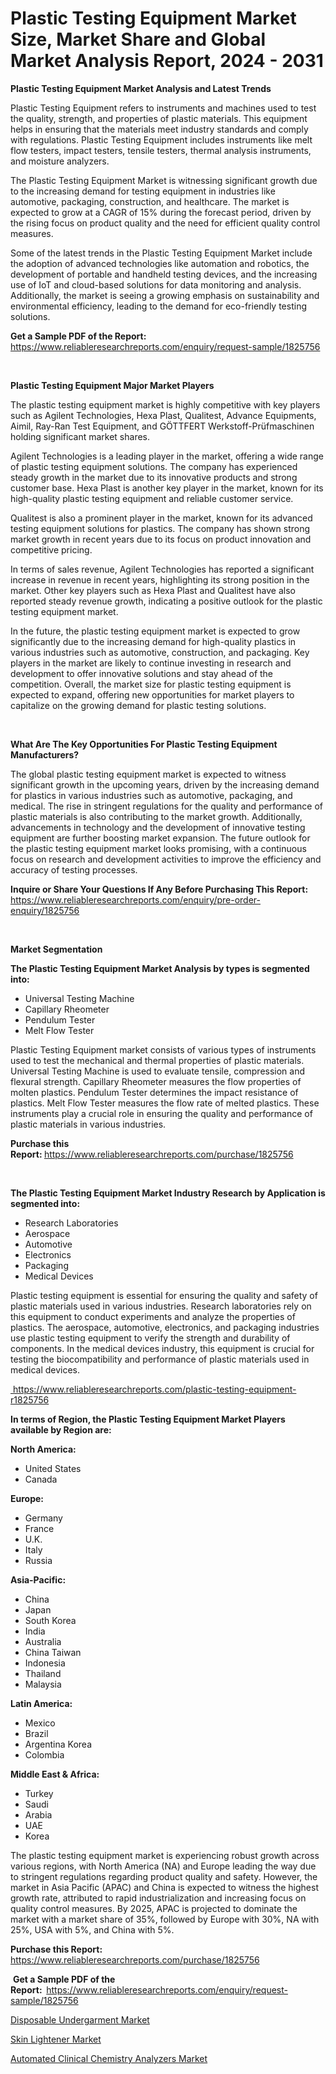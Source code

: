<p><h1>Plastic Testing Equipment Market Size, Market Share and Global Market Analysis Report, 2024 - 2031</h1></p><p><strong>Plastic Testing Equipment Market Analysis and Latest Trends</strong></p>
<p><p>Plastic Testing Equipment refers to instruments and machines used to test the quality, strength, and properties of plastic materials. This equipment helps in ensuring that the materials meet industry standards and comply with regulations. Plastic Testing Equipment includes instruments like melt flow testers, impact testers, tensile testers, thermal analysis instruments, and moisture analyzers.</p><p>The Plastic Testing Equipment Market is witnessing significant growth due to the increasing demand for testing equipment in industries like automotive, packaging, construction, and healthcare. The market is expected to grow at a CAGR of 15% during the forecast period, driven by the rising focus on product quality and the need for efficient quality control measures.</p><p>Some of the latest trends in the Plastic Testing Equipment Market include the adoption of advanced technologies like automation and robotics, the development of portable and handheld testing devices, and the increasing use of IoT and cloud-based solutions for data monitoring and analysis. Additionally, the market is seeing a growing emphasis on sustainability and environmental efficiency, leading to the demand for eco-friendly testing solutions.</p></p>
<p><strong>Get a Sample PDF of the Report:&nbsp;</strong> <a href="https://www.reliableresearchreports.com/enquiry/request-sample/1825756">https://www.reliableresearchreports.com/enquiry/request-sample/1825756</a></p>
<p>&nbsp;</p>
<p><strong>Plastic Testing Equipment Major Market Players</strong></p>
<p><p>The plastic testing equipment market is highly competitive with key players such as Agilent Technologies, Hexa Plast, Qualitest, Advance Equipments, Aimil, Ray-Ran Test Equipment, and GÖTTFERT Werkstoff-Prüfmaschinen holding significant market shares. </p><p>Agilent Technologies is a leading player in the market, offering a wide range of plastic testing equipment solutions. The company has experienced steady growth in the market due to its innovative products and strong customer base. Hexa Plast is another key player in the market, known for its high-quality plastic testing equipment and reliable customer service. </p><p>Qualitest is also a prominent player in the market, known for its advanced testing equipment solutions for plastics. The company has shown strong market growth in recent years due to its focus on product innovation and competitive pricing. </p><p>In terms of sales revenue, Agilent Technologies has reported a significant increase in revenue in recent years, highlighting its strong position in the market. Other key players such as Hexa Plast and Qualitest have also reported steady revenue growth, indicating a positive outlook for the plastic testing equipment market. </p><p>In the future, the plastic testing equipment market is expected to grow significantly due to the increasing demand for high-quality plastics in various industries such as automotive, construction, and packaging. Key players in the market are likely to continue investing in research and development to offer innovative solutions and stay ahead of the competition. Overall, the market size for plastic testing equipment is expected to expand, offering new opportunities for market players to capitalize on the growing demand for plastic testing solutions.</p></p>
<p>&nbsp;</p>
<p><strong>What Are The Key Opportunities For Plastic Testing Equipment Manufacturers?</strong></p>
<p><p>The global plastic testing equipment market is expected to witness significant growth in the upcoming years, driven by the increasing demand for plastics in various industries such as automotive, packaging, and medical. The rise in stringent regulations for the quality and performance of plastic materials is also contributing to the market growth. Additionally, advancements in technology and the development of innovative testing equipment are further boosting market expansion. The future outlook for the plastic testing equipment market looks promising, with a continuous focus on research and development activities to improve the efficiency and accuracy of testing processes.</p></p>
<p><strong>Inquire or Share Your Questions If Any Before Purchasing This Report:</strong> <a href="https://www.reliableresearchreports.com/enquiry/pre-order-enquiry/1825756">https://www.reliableresearchreports.com/enquiry/pre-order-enquiry/1825756</a></p>
<p>&nbsp;</p>
<p><strong>Market Segmentation</strong></p>
<p><strong>The Plastic Testing Equipment Market Analysis by types is segmented into:</strong></p>
<p><ul><li>Universal Testing Machine</li><li>Capillary Rheometer</li><li>Pendulum Tester</li><li>Melt Flow Tester</li></ul></p>
<p><p>Plastic Testing Equipment market consists of various types of instruments used to test the mechanical and thermal properties of plastic materials. Universal Testing Machine is used to evaluate tensile, compression and flexural strength. Capillary Rheometer measures the flow properties of molten plastics. Pendulum Tester determines the impact resistance of plastics. Melt Flow Tester measures the flow rate of melted plastics. These instruments play a crucial role in ensuring the quality and performance of plastic materials in various industries.</p></p>
<p><strong>Purchase this Report:&nbsp;</strong><a href="https://www.reliableresearchreports.com/purchase/1825756">https://www.reliableresearchreports.com/purchase/1825756</a></p>
<p>&nbsp;</p>
<p><strong>The Plastic Testing Equipment Market Industry Research by Application is segmented into:</strong></p>
<p><ul><li>Research Laboratories</li><li>Aerospace</li><li>Automotive</li><li>Electronics</li><li>Packaging</li><li>Medical Devices</li></ul></p>
<p><p>Plastic testing equipment is essential for ensuring the quality and safety of plastic materials used in various industries. Research laboratories rely on this equipment to conduct experiments and analyze the properties of plastics. The aerospace, automotive, electronics, and packaging industries use plastic testing equipment to verify the strength and durability of components. In the medical devices industry, this equipment is crucial for testing the biocompatibility and performance of plastic materials used in medical devices.</p></p>
<p><a href="https://www.reliableresearchreports.com/plastic-testing-equipment-r1825756">&nbsp;https://www.reliableresearchreports.com/plastic-testing-equipment-r1825756</a></p>
<p><strong>In terms of Region, the Plastic Testing Equipment Market Players available by Region are:</strong></p>
<p>
    <p> <strong> North America: </strong>
        <ul>
            <li>United States</li>
            <li>Canada</li>
        </ul>
        </p> 
    <p> <strong> Europe: </strong>
        <ul>
            <li>Germany</li>
            <li>France</li>
            <li>U.K.</li>
            <li>Italy</li>
            <li>Russia</li>
        </ul>
        </p> 
    <p> <strong> Asia-Pacific: </strong>
        <ul>
            <li>China</li>
            <li>Japan</li>
            <li>South Korea</li>
            <li>India</li>
            <li>Australia</li>
            <li>China Taiwan</li>
            <li>Indonesia</li>
            <li>Thailand</li>
            <li>Malaysia</li>
        </ul>
        </p> 
    <p> <strong> Latin America: </strong>
        <ul>
            <li>Mexico</li>
            <li>Brazil</li>
            <li>Argentina Korea</li>
            <li>Colombia</li>
        </ul>
        </p> 
    <p> <strong> Middle East & Africa: </strong>
        <ul>
            <li>Turkey</li>
            <li>Saudi</li>
            <li>Arabia</li>
            <li>UAE</li>
            <li>Korea</li>
        </ul>
    </p>
    </p>
<p><p>The plastic testing equipment market is experiencing robust growth across various regions, with North America (NA) and Europe leading the way due to stringent regulations regarding product quality and safety. However, the market in Asia Pacific (APAC) and China is expected to witness the highest growth rate, attributed to rapid industrialization and increasing focus on quality control measures. By 2025, APAC is projected to dominate the market with a market share of 35%, followed by Europe with 30%, NA with 25%, USA with 5%, and China with 5%.</p></p>
<p><strong>Purchase this Report: </strong><a href="https://www.reliableresearchreports.com/purchase/1825756">https://www.reliableresearchreports.com/purchase/1825756</a></p>
<p>&nbsp;<strong>Get a Sample PDF of the Report:&nbsp;&nbsp;</strong><a href="https://www.reliableresearchreports.com/enquiry/request-sample/1825756">https://www.reliableresearchreports.com/enquiry/request-sample/1825756</a></p>
<p><strong></strong></p>
<p><p><a href="https://www.linkedin.com/pulse/disposable-undergarmentnbspmarket-focuses-market-share-hobsc?trackingId=HqFjdVCCCPXHCCvqC%2FNQrA%3D%3D">Disposable Undergarment Market</a></p><p><a href="https://www.linkedin.com/pulse/decoding-skin-lightener-market-metrics-share-trends-growth-wstec?trackingId=TVdfDQQMr%2B%2FS7wD7wJJUkQ%3D%3D">Skin Lightener Market</a></p><p><a href="https://github.com/CliffMedina6/Market-Research-Report-List-4/blob/main/automated-clinical-chemistry-analyzers-market.md">Automated Clinical Chemistry Analyzers Market</a></p></p>